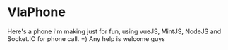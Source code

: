 # VlaPhone


Here's a phone i'm making just for fun, using vueJS, MintJS, NodeJS and Socket.IO for phone call. =) Any help is welcome guys
